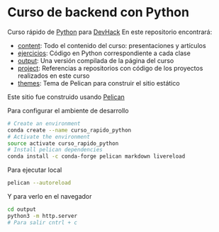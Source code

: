 # Curso de backend con Python

Curso rápido de [Python](https://python.org/) para [DevHack](https://www.devhack.co/)
En este repositorio encontrará:

- [content](content): Todo el contenido del curso: presentaciones y artículos
- [ejercicios](ejercicios): Código en Python correspondiente a cada clase
- [output](output): Una versión compilada de la página del curso
- [project](project): Referencias a repositorios con código de los proyectos realizados en este curso
- [themes](themes): Tema de Pelican para construir el sitio estático

Este sitio fue construido usando [Pelican](https://blog.getpelican.com/)

Para configurar el ambiente de desarrollo

```bash
# Create an environment
conda create --name curso_rapido_python
# Activate the environment
source activate curso_rapido_python
# Install pelican dependencies
conda install -c conda-forge pelican markdown livereload
```


Para ejecutar local

```bash
pelican --autoreload
```

Y para verlo en el navegador

```bash
cd output
python3 -m http.server 
# Para salir cntrl + c
```


